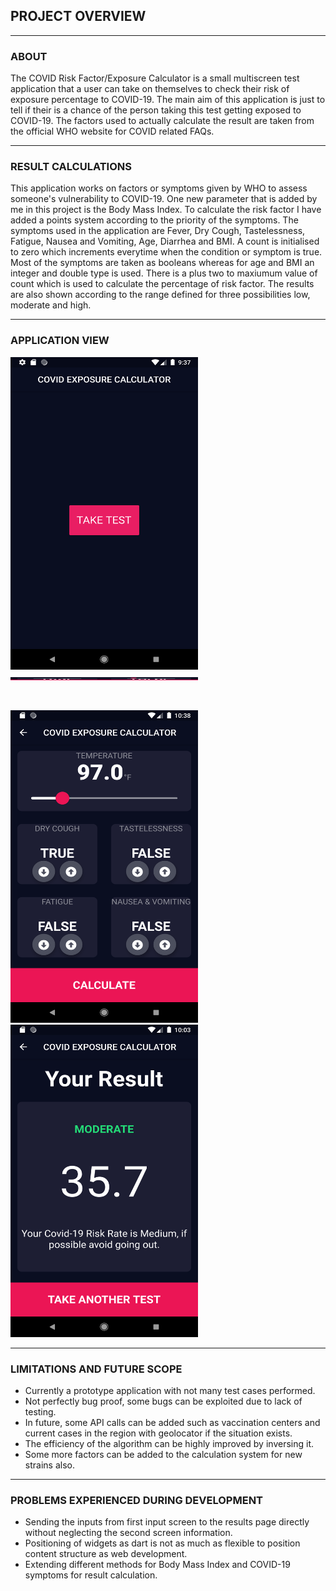 ## PROJECT OVERVIEW

---

### ABOUT 

The COVID Risk Factor/Exposure Calculator is a small multiscreen test application that a user can take on themselves to check their risk of exposure percentage to COVID-19. The main aim of this application is just to tell if their is a chance of the person taking this test getting exposed to COVID-19. The factors used to actually calculate the result are taken from the official WHO website for COVID related FAQs.  

---

### RESULT CALCULATIONS

This application works on factors or symptoms given by WHO to assess someone's vulnerability to COVID-19. One new parameter that is added by me in this project is the Body Mass Index. To calculate the risk factor I have added a points system according to the priority of the symptoms. The symptoms used in the application are Fever, Dry Cough, Tastelessness, Fatigue, Nausea and Vomiting, Age, Diarrhea and BMI. A count is initialised to zero which increments everytime when the condition or symptom is true. Most of the symptoms are taken as booleans whereas for age and BMI an integer and double type is used. There is a plus two to maxiumum value of count which is used to calculate the percentage of risk factor. The results are also shown according to the range defined for three possibilities low, moderate and high.  

---

### APPLICATION VIEW

<img src = "Screenshots/home_screen.png" width=300 height=500>  <img src = "Screenshots/input_screen1.png" width=300 height=5Ext00>

</br>

<img src = "Screenshots/input_page2.png" width=300 height=500> <img src = "Screenshots/results_page.png" width=300 height=500>

---

### LIMITATIONS AND FUTURE SCOPE

- Currently a prototype application with not many test cases performed.
- Not perfectly bug proof, some bugs can be exploited due to lack of testing.
- In future, some API calls can be added such as vaccination centers and current cases in the region with geolocator if the situation exists.
- The efficiency of the algorithm can be highly improved by inversing it.
- Some more factors can be added to the calculation system for new strains also.

---

### PROBLEMS EXPERIENCED DURING DEVELOPMENT

- Sending the inputs from first input screen to the results page directly without neglecting the second screen information.
- Positioning of widgets as dart is not as much as flexible to position content structure as web development.
- Extending different methods for Body Mass Index and COVID-19 symptoms for result calculation. 

